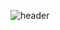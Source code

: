 ![header](https://capsule-render.vercel.app/api?type=waving&color=0:E2BFFF,100:80A1F9&text=Welcome%20to%20my%20Github&fontColor=FFFFFF&fontSize=40&fontAlign=72&fontAlignY=35&animation=twinkling&height=160)

<!--![hayeong's GitHub stats](https://github-readme-stats.vercel.app/api?username=hayeong120&include_all_commits=true&show_icons=true&theme=buefy)
<img src="https://github-readme-stats.vercel.app/api/top-langs/?username=hayeong120&layout=compact&theme=buefy" height="195">
    ![Top Langs](https://github-readme-stats.vercel.app/api/top-langs/?username=hayeong120&layout=compact&theme=buefy)
    --> 
